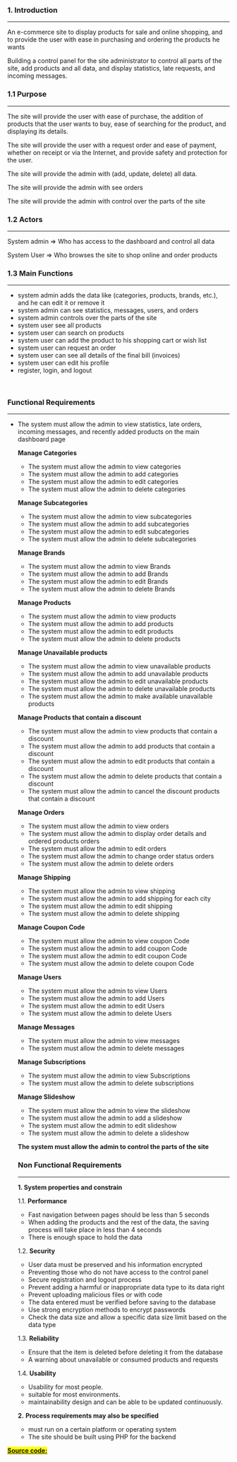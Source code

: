 <p class="MsoNormal" style="text-align: center;" align="center">&nbsp;</p>
<h3 style="text-align: left;">1. Introduction</h3>
<hr />
<p style="text-align: left;">An e-commerce site to display products for sale and online shopping, and to provide the user with ease in purchasing and ordering the products he wants</p>
<p style="text-align: left;">Building a control panel for the site administrator to control all parts of the site, add products and all data, and display statistics, late requests, and incoming messages.</p>
<h3 style="text-align: left;">1.1 Purpose</h3>
<hr />
<p style="text-align: left;">The site will provide the user with ease of purchase, the addition of products that the user wants to buy, ease of searching for the product, and displaying its details.</p>
<p style="text-align: left;">The site will provide the user with a request order and ease of payment, whether on receipt or via the Internet, and provide safety and protection for the user.</p>
<p style="text-align: left;">The site will provide the admin with (add, update, delete) all data.</p>
<p style="text-align: left;">The site will provide the admin with see orders</p>
<p style="text-align: left;">The site will provide the admin with control over the parts of the site</p>
<h3 style="text-align: left;">1.2 Actors</h3>
<hr />
<p style="text-align: left;">System admin &rArr; Who has access to the dashboard and control all data</p>
<p style="text-align: left;">System User &rArr; Who browses the site to shop online and order products</p>
<h3 style="text-align: left;">1.3 Main Functions</h3>
<hr />
<ul style="text-align: left;">
<li style="text-align: left;">system admin adds the data like (categories, products, brands, etc.), and he can edit it or remove it</li>
<li style="text-align: left;">system admin can see statistics, messages, users, and orders</li>
<li style="text-align: left;">system admin controls over the parts of the site</li>
<li style="text-align: left;">system user see all products</li>
<li style="text-align: left;">system user can search on products</li>
<li style="text-align: left;">system user can add the product to his shopping cart or wish list</li>
<li style="text-align: left;">system user can request an order</li>
<li style="text-align: left;">system user can see all details of the final bill (invoices)</li>
<li style="text-align: left;">system user can edit his profile</li>
<li style="text-align: left;">register, login, and logout</li>
</ul>
<p>&nbsp;</p>
<h3 style="text-align: left;">Functional Requirements</h3>
<hr />
<ul style="text-align: left;">
<li style="text-align: left;">
<p>The system must allow the admin to view statistics, late orders, incoming messages, and recently added products on the main dashboard page</p>
<p><strong>Manage Categories</strong></p>
<ul>
<li>The system must allow the admin to view categories</li>
<li>The system must allow the admin to add categories</li>
<li>The system must allow the admin to edit categories</li>
<li>The system must allow the admin to delete categories</li>
</ul>
<p><strong>Manage Subcategories</strong></p>
<ul>
<li>The system must allow the admin to view subcategories</li>
<li>The system must allow the admin to add subcategories</li>
<li>The system must allow the admin to edit subcategories</li>
<li>The system must allow the admin to delete subcategories</li>
</ul>
<p><strong>Manage Brands</strong></p>
<ul>
<li>The system must allow the admin to view Brands</li>
<li>The system must allow the admin to add Brands</li>
<li>The system must allow the admin to edit Brands</li>
<li>The system must allow the admin to delete Brands</li>
</ul>
<p><strong>Manage Products</strong></p>
<ul>
<li>The system must allow the admin to view products</li>
<li>The system must allow the admin to add products</li>
<li>The system must allow the admin to edit products</li>
<li>The system must allow the admin to delete products</li>
</ul>
<p><strong>Manage Unavailable products</strong></p>
<ul>
<li>The system must allow the admin to view unavailable products</li>
<li>The system must allow the admin to add unavailable products</li>
<li>The system must allow the admin to edit unavailable products</li>
<li>The system must allow the admin to delete unavailable products</li>
<li>The system must allow the admin to make available unavailable products</li>
</ul>
<p><strong>Manage Products that contain a discount</strong></p>
<ul>
<li>The system must allow the admin to view products that contain a discount</li>
<li>The system must allow the admin to add products that contain a discount</li>
<li>The system must allow the admin to edit products that contain a discount</li>
<li>The system must allow the admin to delete products that contain a discount</li>
<li>The system must allow the admin to cancel the discount products that contain a discount</li>
</ul>
<p><strong>Manage Orders</strong></p>
<ul>
<li>The system must allow the admin to view orders</li>
<li>The system must allow the admin to display order details and ordered products orders</li>
<li>The system must allow the admin to edit orders</li>
<li>The system must allow the admin to change order status orders</li>
<li>The system must allow the admin to delete orders</li>
</ul>
<p><strong>Manage Shipping</strong></p>
<ul>
<li>The system must allow the admin to view shipping</li>
<li>The system must allow the admin to add shipping for each city</li>
<li>The system must allow the admin to edit shipping</li>
<li>The system must allow the admin to delete shipping</li>
</ul>
<p><strong>Manage Coupon Code</strong></p>
<ul>
<li>The system must allow the admin to view coupon Code</li>
<li>The system must allow the admin to add coupon Code</li>
<li>The system must allow the admin to edit coupon Code</li>
<li>The system must allow the admin to delete coupon Code</li>
</ul>
<p><strong>Manage Users</strong></p>
<ul>
<li>The system must allow the admin to view Users</li>
<li>The system must allow the admin to add Users</li>
<li>The system must allow the admin to edit Users</li>
<li>The system must allow the admin to delete Users</li>
</ul>
<p><strong>Manage Messages</strong></p>
<ul>
<li>The system must allow the admin to view messages</li>
<li>The system must allow the admin to delete messages</li>
</ul>
<p><strong>Manage Subscriptions</strong></p>
<ul>
<li>The system must allow the admin to view Subscriptions</li>
<li>The system must allow the admin to delete subscriptions</li>
</ul>
<p><strong>Manage Slideshow</strong></p>
<ul>
<li>The system must allow the admin to view the slideshow</li>
<li>The system must allow the admin to add a slideshow</li>
<li>The system must allow the admin to edit slideshow</li>
<li>The system must allow the admin to delete a slideshow</li>
</ul>
<p><strong>The system must allow the admin to control the parts of the site</strong></p>
<h3 style="text-align: left;">Non Functional Requirements</h3>
    <hr />
<p><strong>1. System properties and constrain</strong></p>
<p>1.1. <strong>Performance</strong></p>
<ul>
<li>Fast navigation between pages should be less than 5 seconds</li>
<li>When adding the products and the rest of the data, the saving process will take place in less than 4 seconds</li>
<li>There is enough space to hold the data</li>
</ul>
<p>1.2. <strong>Security</strong></p>
<ul>
<li>User data must be preserved and his information encrypted</li>
<li>Preventing those who do not have access to the control panel</li>
<li>Secure registration and logout process</li>
<li>Prevent adding a harmful or inappropriate data type to its data right</li>
<li>Prevent uploading malicious files or with code</li>
<li>The data entered must be verified before saving to the database</li>
<li>Use strong encryption methods to encrypt passwords</li>
<li>Check the data size and allow a specific data size limit based on the data type</li>
</ul>
<p>1.3. <strong>Reliability</strong></p>
<ul>
<li>Ensure that the item is deleted before deleting it from the database</li>
<li>A warning about unavailable or consumed products and requests</li>
</ul>
<p>1.4. <strong>Usability</strong></p>
<ul>
<li>Usability for most people.</li>
<li>suitable for most environments.</li>
<li>maintainability design and can be able to be updated continuously.</li>
</ul>
<p><strong>2.</strong> <strong>Process requirements may also be specified</strong></p>
<ul>
<li>must run on a certain platform or operating system</li>
<li>The site should be built using PHP for the backend</li>
</ul>
</li>
</ul>
<p class="MsoNormal" style="text-align: left;" align="center"><span style="background-color: #ffff00;"><span style="text-decoration: underline;"><strong>Source code:</strong>
